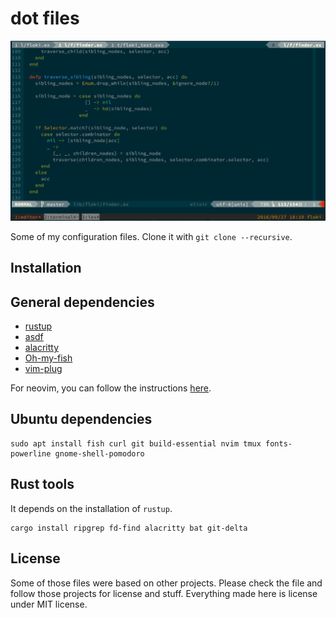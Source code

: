 # dot files

![Vim and Tmux](./sample.png)

Some of my configuration files.
Clone it with `git clone --recursive`.

## Installation

## General dependencies

- [rustup](https://rustup.rs/)
- [asdf](https://github.com/asdf-vm/asdf)
- [alacritty](https://github.com/alacritty/alacritty)
- [Oh-my-fish](https://github.com/oh-my-fish/oh-my-fish#installation)
- [vim-plug](https://github.com/junegunn/vim-plug#installation)

For neovim, you can follow the instructions [here](https://github.com/philss/venci#how-to-install).

## Ubuntu dependencies

    sudo apt install fish curl git build-essential nvim tmux fonts-powerline gnome-shell-pomodoro

## Rust tools

It depends on the installation of `rustup`.

    cargo install ripgrep fd-find alacritty bat git-delta

## License

Some of those files were based on other projects.
Please check the file and follow those projects for license and stuff.
Everything made here is license under MIT license.
